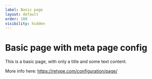 ```yaml
---
label: Basic page
layout: default
order: 100
visibility: hidden
---
```

# Basic page with meta page config

This is a basic page, with only a title and some text content.

More info here: https://retype.com/configuration/page/